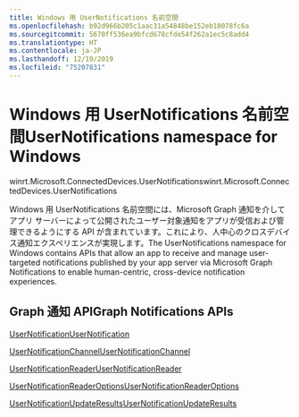 ```yaml
---
title: Windows 用 UserNotifications 名前空間
ms.openlocfilehash: b92d966b205c1aac31a54848be152eb18078fc6a
ms.sourcegitcommit: 5670ff536ea9bfcd678cfde54f262a1ec5c8add4
ms.translationtype: HT
ms.contentlocale: ja-JP
ms.lasthandoff: 12/19/2019
ms.locfileid: "75207831"
---
```

# <a name="usernotifications-namespace-for-windows"></a><span data-ttu-id="ca447-102">Windows 用 UserNotifications 名前空間</span><span class="sxs-lookup"><span data-stu-id="ca447-102">UserNotifications namespace for Windows</span></span>
<span data-ttu-id="ca447-103">winrt.Microsoft.ConnectedDevices.UserNotifications</span><span class="sxs-lookup"><span data-stu-id="ca447-103">winrt.Microsoft.ConnectedDevices.UserNotifications</span></span>

<span data-ttu-id="ca447-104">Windows 用 UserNotifications 名前空間には、Microsoft Graph 通知を介してアプリ サーバーによって公開されたユーザー対象通知をアプリが受信および管理できるようにする API が含まれています。これにより、人中心のクロスデバイス通知エクスペリエンスが実現します。</span><span class="sxs-lookup"><span data-stu-id="ca447-104">The UserNotifications namespace for Windows contains APIs that allow an app to receive and manage user-targeted notifications published by your app server via Microsoft Graph Notifications to enable human-centric, cross-device notification experiences.</span></span> 

## <a name="graph-notifications-apis"></a><span data-ttu-id="ca447-105">Graph 通知 API</span><span class="sxs-lookup"><span data-stu-id="ca447-105">Graph Notifications APIs</span></span>

[<span data-ttu-id="ca447-106">UserNotification</span><span class="sxs-lookup"><span data-stu-id="ca447-106">UserNotification</span></span>](userNotification.md)

[<span data-ttu-id="ca447-107">UserNotificationChannel</span><span class="sxs-lookup"><span data-stu-id="ca447-107">UserNotificationChannel</span></span>](userNotificationChannel.md)

[<span data-ttu-id="ca447-108">UserNotificationReader</span><span class="sxs-lookup"><span data-stu-id="ca447-108">UserNotificationReader</span></span>](userNotificationReader.md)

[<span data-ttu-id="ca447-109">UserNotificationReaderOptions</span><span class="sxs-lookup"><span data-stu-id="ca447-109">UserNotificationReaderOptions</span></span>](userNotificationReaderOptions.md)

[<span data-ttu-id="ca447-110">UserNotificationUpdateResults</span><span class="sxs-lookup"><span data-stu-id="ca447-110">UserNotificationUpdateResults</span></span>](userNotificationUpdateResults.md)

